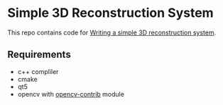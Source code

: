 # Simple 3D Reconstruction System
This repo contains code for [Writing a simple 3D reconstruction system](https://medium.com/@v.hramchenko/writing-a-simple-3d-reconstruction-system-221e2a1fa5ae).

## Requirements
* c++ compliler
* cmake
* qt5
* opencv with [opencv-contrib](https://github.com/opencv/opencv_contrib) module


